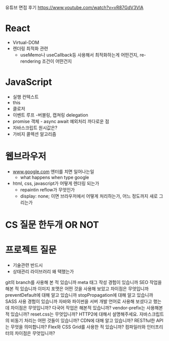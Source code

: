 유튜브 면접 후기
<https://www.youtube.com/watch?v=vR87GdV3VlA>

# React

- Virtual-DOM
- 렌더링 최적화 관련
  - useMemo나 useCallback등 사용해서 최적화하는게 어떤건지, re-rendering 조건이 어떤건지

# JavaScript

- 실행 컨텍스트
- this
- 클로저
- 이벤트 루프 -버블링, 캡쳐링 delegation
- promise 객체 - async await 예외처리 까다로운 점
- 자바스크립트 원시값은?
- 가비지 콜렉션 알고리즘

# 웹브라우저

- www.google.com 엔터를 치면 일어나는일
  - what happens when type google
- html, css, javascript가 어떻게 렌더링 되는가
  - repaintin reflow가 무엇인가
  - display: none; 이면 브라우저에서 어떻게 처리하는가, 어느 정도까지 새로 그리는가

# CS 질문 한두개 OR NOT

# 프로젝트 질문

- 기술관련 반드시
- 상태관리 라이브러리 왜 택했는가

git의 branch를 사용해 본 적 있습니까
meta 태그 작성 경험이 있습니까
SEO 작업을 해본 적 있습니까
이미지 포맷은 어떤 것을 사용해 보았고 차이점은 무엇입니까
preventDefault에 대해 알고 있습니까
stopPropagation에 대해 알고 있습니까
SASS 사용 경험이 있습니까
자바와 파이썬을 서버 개발 언어로 사용해 보셨다고 했는데 차이점은 무엇입니까?
다국어 작업은 해본적 있습니까?
vendor-prefix는 사용해본 적 있습니까?
reset.css는 무엇입니까?
HTTP2에 대해서 설명해주세요.
자바스크립트의 비동기 처리는 어떤 것들이 있습니까?
CDN에 대해 알고 있습니까?
RESTful한 API는 무엇을 의미합니까?
Flex와 CSS Grid를 사용한 적 있습니까?
컴파일러와 인터프리터의 차이점은 무엇입니까?
